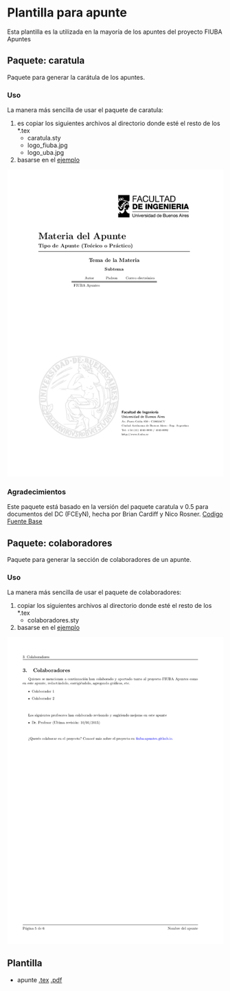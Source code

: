 # Plantilla para apunte

Esta plantilla es la utilizada en la mayoría de los apuntes del proyecto FIUBA Apuntes

## Paquete: caratula

Paquete para generar la carátula de los apuntes.

### Uso

La manera más sencilla de usar el paquete de caratula:

1. es copiar los siguientes archivos al directorio donde esté el resto de los *.tex
   - caratula.sty
   - logo_fiuba.jpg
   - logo_uba.jpg
2. basarse en el [ejemplo](apunte.tex?raw=true)

![Ejemplo de carátula](ejemplo-caratula-apunte.png?raw=true "Ejemplo de carátula")

### Agradecimientos
Este paquete está basado en la versión del paquete caratula v 0.5 para documentos del DC (FCEyN), hecha por Brian Cardiff y Nico Rosner. [Codigo Fuente Base](https://github.com/bcardiff/dc-tex)

## Paquete: colaboradores

Paquete para generar la sección de colaboradores de un apunte.

### Uso

La manera más sencilla de usar el paquete de colaboradores:

1. copiar los siguientes archivos al directorio donde esté el resto de los *.tex
   - colaboradores.sty
2. basarse en el [ejemplo](apunte.tex?raw=true)

![Ejemplo de sección colaboradores](ejemplo-colaboradores-apunte.png?raw=true "Ejemplo de sección colaboradores")

## Plantilla
- apunte [.tex](apunte.tex?raw=true) [.pdf](apunte.pdf?raw=true)